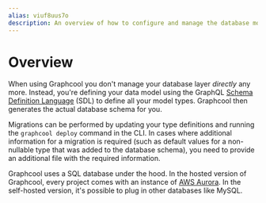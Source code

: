 ```yaml
---
alias: viuf8uus7o
description: An overview of how to configure and manage the database model with Graphcool.
---
```


# Overview

When using Graphcool you don't manage your database layer _directly_ any more. Instead, you're defining your data model using the GraphQL [Schema Definition Language](https://www.graph.cool/docs/faq/graphql-sdl-schema-definition-language-kr84dktnp0/) (SDL) to define all your model types. Graphcool then generates the actual database schema for you.

Migrations can be performed by updating your type definitions and running the `graphcool deploy` command in the CLI. In cases where additional information for a migration is required (such as default values for a non-nullable type that was added to the database schema), you need to provide an additional file with the required information.


<InfoBox type=info>

Graphcool uses a SQL database under the hood. In the hosted version of Graphcool, every project comes with an instance of [AWS Aurora](https://aws.amazon.com/rds/aurora/). In the self-hosted version, it's possible to plug in other databases like MySQL.

</InfoBox>